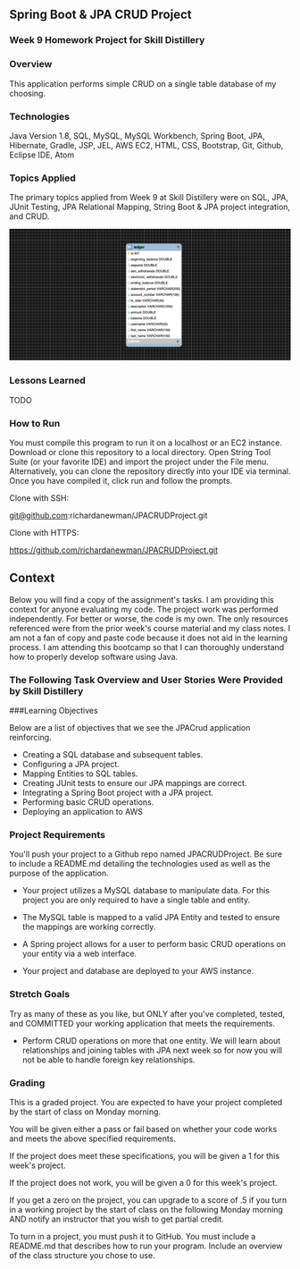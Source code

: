 ## Spring Boot & JPA CRUD Project

### Week 9 Homework Project for Skill Distillery

### Overview

This application performs simple CRUD on a single table database of my choosing.

### Technologies

Java Version 1.8, SQL, MySQL, MySQL Workbench, Spring Boot, JPA, Hibernate, Gradle, JSP, JEL, AWS EC2, HTML, CSS, Bootstrap, Git, Github, Eclipse IDE, Atom

### Topics Applied

The primary topics applied from Week 9 at Skill Distillery were on SQL, JPA, JUnit Testing, JPA Relational Mapping, String Boot & JPA project integration, and CRUD.

![EER Diagram](https://github.com/richardanewman/richardanewman.github.io/blob/master/images/jpa-crud-project.png)

### Lessons Learned

TODO












### How to Run

You must compile this program to run it on a localhost or an EC2 instance. Download or clone this repository to a local directory. Open String Tool Suite (or your favorite IDE) and import the project under the File menu. Alternatively, you can clone the repository directly into your IDE via terminal. Once you have compiled it, click run and follow the prompts.

Clone with SSH:

git@github.com:richardanewman/JPACRUDProject.git

Clone with HTTPS:

https://github.com/richardanewman/JPACRUDProject.git


## Context

Below you will find a copy of the assignment's tasks. I am providing this context for anyone evaluating my code. The project work was performed independently. For better or worse, the code is my own. The only resources referenced were from the prior week's course material and my class notes. I am not a fan of copy and paste code because it does not aid in the learning process. I am attending this bootcamp so that I can thoroughly understand how to properly develop software using Java.

### The Following Task Overview and User Stories Were Provided by Skill Distillery

###Learning Objectives

Below are a list of objectives that we see the JPACrud application reinforcing.

* Creating a SQL database and subsequent tables.
* Configuring a JPA project.
* Mapping Entities to SQL tables.
* Creating JUnit tests to ensure our JPA mappings are correct.
* Integrating a Spring Boot project with a JPA project.
* Performing basic CRUD operations.
* Deploying an application to AWS

### Project Requirements

You'll push your project to a Github repo named JPACRUDProject. Be sure to include a README.md detailing the technologies used as well as the purpose of the application.

* Your project utilizes a MySQL database to manipulate data. For this project you are only required to have a single  table and entity.

* The MySQL table is mapped to a valid JPA Entity and tested to ensure the mappings are working correctly.

* A Spring project allows for a user to perform basic CRUD operations on your entity via a web interface.

* Your project and database are deployed to your AWS instance.

### Stretch Goals

Try as many of these as you like, but ONLY after you've completed, tested, and COMMITTED your working application that meets the requirements.

* Perform CRUD operations on more that one entity. We will learn about relationships and joining tables with JPA next week so for now you will not be able to handle foreign key relationships.

### Grading

This is a graded project. You are expected to have your project completed by the start of class on Monday morning.

You will be given either a pass or fail based on whether your code works and meets the above specified requirements.

If the project does meet these specifications, you will be given a 1 for this week's project.

If the project does not work, you will be given a 0 for this week's project.

If you get a zero on the project, you can upgrade to a score of .5 if you turn in a working project by the start of class on the following Monday morning AND notify an instructor that you wish to get partial credit.

To turn in a project, you must push it to GitHub. You must include a README.md that describes how to run your program. Include an overview of the class structure you chose to use.
